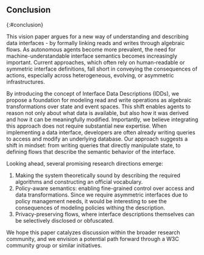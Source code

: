 ## Conclusion
{:#conclusion}

This vision paper argues for a new way of understanding and describing data interfaces -
by formally linking reads and writes through algebraic flows.
As autonomous agents become more prevalent,
the need for machine-understandable interface semantics becomes increasingly important.
Current approaches, which often rely on human-readable or symmetric interface definitions,
fall short in conveying the consequences of actions,
especially across heterogeneous, evolving, or asymmetric infrastructures.

By introducing the concept of Interface Data Descriptions (IDDs),
we propose a foundation for modeling read and write operations as algebraic transformations over state and event spaces.
This shift enables agents to reason not only about what data is available,
but also how it was derived and how it can be meaningfully modified.
Importantly, we believe integrating this approach does not require substantial new expertise.
When implementing a data interface, developers are often already writing queries to access and modify an underlying database.
Our approach suggests a shift in mindset: from writing queries that directly manipulate state,
to defining flows that describe the semantic behavior of the interface.

Looking ahead, several promising research directions emerge:
1. Making the system theoretically sound by describing the required algorithms and constructing an official vocabulary.
2. Policy-aware semantics: enabling fine-grained control over access and data transformations. Since we require asymmetric interfaces due to policy management needs,
it would be interesting to see the consequences of modeling policies withing the description. 
3. Privacy-preserving flows, where interface descriptions themselves can be selectively disclosed or obfuscated.

We hope this paper catalyzes discussion within the broader research community,
and we envision a potential path forward through a W3C community group or similar initiatives.

<!--
**Acknowledgements.** Jitse De Smet is a predoctoral fellow of the Research Foundation – Flanders (FWO) (1SB8525N).
Ruben Taelman is a postdoctoral fellow of the Research Foundation – Flanders (FWO) (1202124N).
-->
